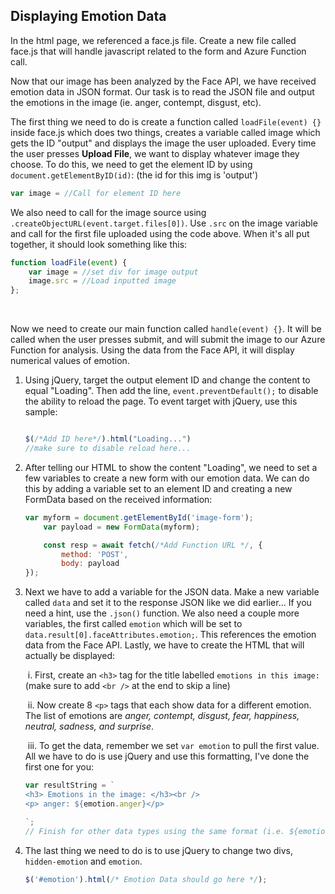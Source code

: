 ## Displaying Emotion Data

In the html page, we referenced a face.js file. Create a new file called face.js that will handle javascript related to the form and Azure Function call.

Now that our image has been analyzed by the Face API, we have received emotion data in JSON format. Our task is to read the JSON file and output the emotions in the image (ie. anger, contempt, disgust, etc).


The first thing we need to do is create a function called `loadFile(event) {}` inside face.js which does two things, creates a variable called image which gets the ID "output" and displays the image the user uploaded. Every time the user presses **Upload File**, we want to display whatever image they choose. To do this, we need to get the element ID by using `document.getElementByID(id)`:
(the id for this img is 'output')

```javascript
var image = //Call for element ID here
```

We also need to call for the image source using `.createObjectURL(event.target.files[0])`. Use `.src` on the image variable and call for the first file uploaded using the code above. When it's all put together, it should look something like this:

```javascript
function loadFile(event) {
    var image = //set div for image output
    image.src = //Load inputted image
};
```

<br />


Now we need to create our main function called `handle(event) {}`. It will be called when the user presses submit, and will submit the image to our Azure Function for analysis. Using the data from the Face API, it will display numerical values of emotion.

1. Using jQuery, target the output element ID and change the content to equal "Loading". Then add the line, `event.preventDefault();` to disable the ability to reload the page. To event target with jQuery, use this sample:

   ```javascript

   $(/*Add ID here*/).html("Loading...")
   //make sure to disable reload here...
   ```

2. After telling our HTML to show the content "Loading", we need to set a few variables to create a new form with our emotion data. We can do this by adding a variable set to an element ID and creating a new FormData based on the received information:

   ```javascript
   var myform = document.getElementById('image-form');
       var payload = new FormData(myform);
   
       const resp = await fetch(/*Add Function URL */, {
           method: 'POST',
           body: payload
   });
   ```

3. Next we have to add a variable for the JSON data. Make a new variable called `data` and set it to the response JSON like we did earlier... If you need a hint, use the `.json()` function. We also need a couple more variables, the first called `emotion` which will be set to `data.result[0].faceAttributes.emotion;`. This references the emotion data from the Face API. Lastly, we have to create the HTML that will actually be displayed:

   ​	i. First, create an `<h3>` tag for the title labelled `emotions in this image:` (make sure to add `<br />` at the end to skip a line)

   ​	ii. Now create 8 `<p>` tags that each show data for a different emotion. The list of emotions are *anger, contempt, disgust, fear, happiness, neutral, sadness, and surprise*. 

   ​	iii. To get the data, remember we set `var emotion` to pull the first value. All we have to do is use jQuery and use this formatting, I've done the first one for you:

   ```javascript
   var resultString = `
   <h3> Emotions in the image: </h3><br />
   <p> anger: ${emotion.anger}</p>
   
   `;
   // Finish for other data types using the same format (i.e. ${emotion.contempt}, and etc)
   ```

4. The last thing we need to do is to use jQuery to change two divs, `hidden-emotion` and `emotion`. 

   ```javascript
   $('#emotion').html(/* Emotion Data should go here */);
   ```
